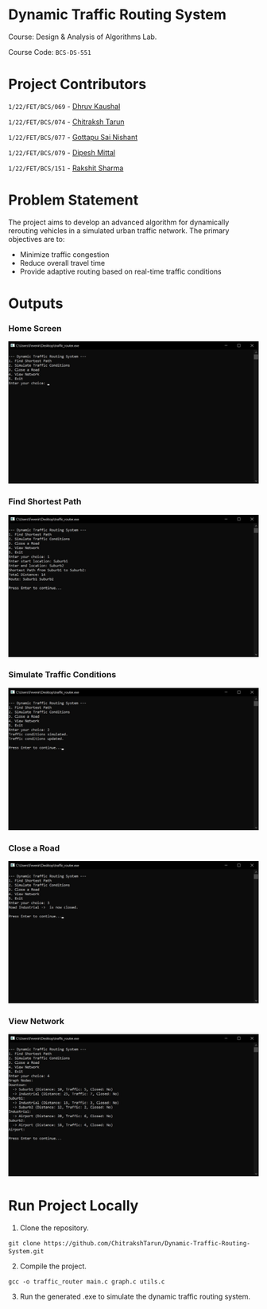 # Dynamic Traffic Routing System

Course: Design & Analysis of Algorithms Lab.

Course Code: `BCS-DS-551`

# Project Contributors

`1/22/FET/BCS/069` - [Dhruv Kaushal](https://github.com/dhv2004)

`1/22/FET/BCS/074` - [Chitraksh Tarun](https://github.com/ChitrakshTarun)

`1/22/FET/BCS/077` - [Gottapu Sai Nishant](https://github.com/Nishant0327)

`1/22/FET/BCS/079` - [Dipesh Mittal](https://github.com/zeeno2616)

`1/22/FET/BCS/151` - [Rakshit Sharma](https://github.com/rakshitzz)

# Problem Statement

The project aims to develop an advanced algorithm for dynamically rerouting vehicles in a simulated urban traffic network. The primary objectives are to:

- Minimize traffic congestion
- Reduce overall travel time
- Provide adaptive routing based on real-time traffic conditions

# Outputs

### Home Screen

![Output 0](/images/output-0.jpeg)

### Find Shortest Path

![Output 1](/images/output-1.jpeg)

### Simulate Traffic Conditions

![Output 2](/images/output-2.jpeg)

### Close a Road

![Output 3](/images/output-3.jpeg)

### View Network

![Output 4](/images/output-4.jpeg)

# Run Project Locally

1. Clone the repository.

```
git clone https://github.com/ChitrakshTarun/Dynamic-Traffic-Routing-System.git
```

2. Compile the project.

```
gcc -o traffic_router main.c graph.c utils.c
```

3. Run the generated .exe to simulate the dynamic traffic routing system.
